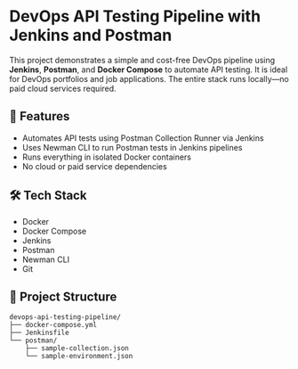 # DevOps API Testing Pipeline with Jenkins and Postman

This project demonstrates a simple and cost-free DevOps pipeline using **Jenkins**, **Postman**, and **Docker Compose** to automate API testing. It is ideal for DevOps portfolios and job applications. The entire stack runs locally—no paid cloud services required.

## 🚀 Features

- Automates API tests using Postman Collection Runner via Jenkins
- Uses Newman CLI to run Postman tests in Jenkins pipelines
- Runs everything in isolated Docker containers
- No cloud or paid service dependencies

## 🛠️ Tech Stack

- Docker
- Docker Compose
- Jenkins
- Postman
- Newman CLI
- Git

## 📁 Project Structure

```text
devops-api-testing-pipeline/
├── docker-compose.yml
├── Jenkinsfile
└── postman/
    ├── sample-collection.json
    └── sample-environment.json
